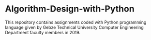 # Algorithm-Design-with-Python

This repository contains assignments coded with Python programming language given by Gebze Technical University Computer Engineering Department faculty members in 2019.
